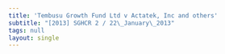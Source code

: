 ```yaml
---
title: 'Tembusu Growth Fund Ltd v Actatek, Inc and others'
subtitle: "[2013] SGHCR 2 / 22\_January\_2013"
tags: null
layout: single
---
```


